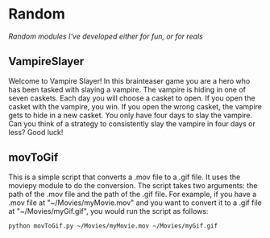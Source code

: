 # Random
*Random modules I've developed either for fun, or for reals*

## VampireSlayer
Welcome to Vampire Slayer! In this brainteaser game you are a hero who has been tasked with slaying a vampire. The vampire is hiding in one of seven caskets. Each day you will choose a casket to open. If you open the casket with the vampire, you win. If you open the wrong casket, the vampire gets to hide in a new casket. You only have four days to slay the vampire. Can you think of a strategy to consistently slay the vampire in four days or less? Good luck!

## movToGif
This is a simple script that converts a .mov file to a .gif file. It uses the moviepy module to do the conversion. The script takes two arguments: the path of the .mov file and the path of the .gif file. For example, if you have a .mov file at "~/Movies/myMovie.mov" and you want to convert it to a .gif file at "~/Movies/myGif.gif", you would run the script as follows:

```
python movToGif.py ~/Movies/myMovie.mov ~/Movies/myGif.gif
```